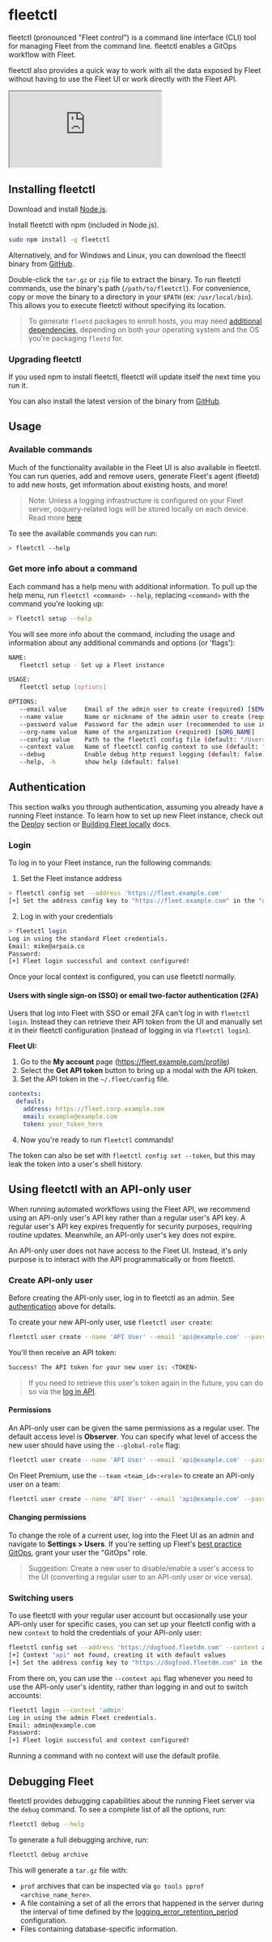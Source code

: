 # fleetctl

fleetctl (pronounced "Fleet control") is a command line interface (CLI) tool for managing Fleet from the command line. fleetctl enables a GitOps workflow with Fleet.

fleetctl also provides a quick way to work with all the data exposed by Fleet without having to use the Fleet UI or work directly with the Fleet API.

<div purpose="embedded-content">
   <iframe src="https://www.youtube.com/embed/ERbknt6w8eg" allowfullscreen></iframe>
</div>

## Installing fleetctl

Download and install [Node.js](https://nodejs.org/en).

Install fleetctl with npm (included in Node.js).

```sh
sudo npm install -g fleetctl
```

Alternatively, and for Windows and Linux, you can download the fleectl binary from [GitHub](https://github.com/fleetdm/fleet/releases). 

Double-click the `tar.gz` or `zip` file to extract the binary. To run fleetctl commands, use the binary's path (`/path/to/fleetctl`). For convenience, copy or move the binary to a directory in your `$PATH` (ex: `/usr/local/bin`). This allows you to execute fleetctl without specifying its location.

> To generate `fleetd` packages to enroll hosts, you may need [additional dependencies](https://fleetdm.com/guides/enroll-hosts#cli), depending on both your operating system and the OS you're packaging `fleetd` for.

### Upgrading fleetctl

If you used npm to install fleetctl, fleetctl will update itself the next time you run it.

You can also install the latest version of the binary from [GitHub](https://github.com/fleetdm/fleet/releases).


## Usage


### Available commands


Much of the functionality available in the Fleet UI is also available in fleetctl. You can run queries, add and remove users, generate Fleet's agent (fleetd) to add new hosts, get information about existing hosts, and more!

> Note: Unless a logging infrastructure is configured on your Fleet server, osquery-related logs will be stored locally on each device. Read more [here](https://fleetdm.com/guides/log-destinations)

To see the available commands you can run:

```sh
> fleetctl --help
```

### Get more info about a command

Each command has a help menu with additional information. To pull up the help menu, run `fleetctl <command> --help`, replacing `<command>` with the command you're looking up:

```sh
> fleetctl setup --help
```

You will see more info about the command, including the usage and information about any additional commands and options (or 'flags'):

```sh
NAME:
   fleetctl setup - Set up a Fleet instance

USAGE:
   fleetctl setup [options]

OPTIONS:
   --email value     Email of the admin user to create (required) [$EMAIL]
   --name value      Name or nickname of the admin user to create (required) [$NAME]
   --password value  Password for the admin user (recommended to use interactive entry) [$PASSWORD]
   --org-name value  Name of the organization (required) [$ORG_NAME]
   --config value    Path to the fleetctl config file (default: "/Users/ksatter/.fleet/config") [$CONFIG]
   --context value   Name of fleetctl config context to use (default: "default") [$CONTEXT]
   --debug           Enable debug http request logging (default: false) [$DEBUG]
   --help, -h        show help (default: false)
```

## Authentication

This section walks you through authentication, assuming you already have a running Fleet instance. To learn how to set up new Fleet instance, check out the [Deploy](https://fleetdm.com/docs/deploy/introduction) section or [Building Fleet locally](https://github.com/fleetdm/fleet/blob/main/docs/Contributing/Building-Fleet.md) docs. 

### Login

To log in to your Fleet instance, run the following commands:

1. Set the Fleet instance address

```sh
> fleetctl config set --address 'https://fleet.example.com'
[+] Set the address config key to "https://fleet.example.com" in the "default" context
```

2. Log in with your credentials

```sh
> fleetctl login
Log in using the standard Fleet credentials.
Email: mike@arpaia.co
Password:
[+] Fleet login successful and context configured!
```

Once your local context is configured, you can use fleetctl normally.

#### Users with single sign-on (SSO) or email two-factor authentication (2FA)

Users that log into Fleet with SSO or email 2FA can't log in with `fleetctl login`. Instead they can retrieve their API token from the UI and manually set it in their fleetctl configuration (instead of logging in via `fleetctl login`).

**Fleet UI:**
1. Go to the **My account** page (https://fleet.example.com/profile)
2. Select the **Get API token** button to bring up a modal with the API token.
3. Set the API token in the `~/.fleet/config` file. 

```yaml
contexts:
  default:
    address: https://fleet.corp.example.com
    email: example@example.com
    token: your_token_here
```
4. Now you're ready to run `fleetctl` commands!

The token can also be set with `fleetctl config set --token`, but this may leak the token into a user's shell history.

## Using fleetctl with an API-only user

When running automated workflows using the Fleet API, we recommend using an API-only user's API key rather than a regular user's API key. A regular user's API key expires frequently for security purposes, requiring routine updates. Meanwhile, an API-only user's key does not expire.   

An API-only user does not have access to the Fleet UI. Instead, it's only purpose is to interact with the API programmatically or from fleetctl.

### Create API-only user

Before creating the API-only user, log in to fleetctl as an admin.  See [authentication](#authentication) above for details.

To create your new API-only user, use `fleetctl user create`:

```sh
fleetctl user create --name 'API User' --email 'api@example.com' --password 'temp@pass123' --api-only
```

You'll then receive an API token:

```sh
Success! The API token for your new user is: <TOKEN>
```

> If you need to retrieve this user's token again in the future, you can do so via the [log in API](https://fleetdm.com/docs/rest-api/rest-api#log-in).

#### Permissions

An API-only user can be given the same permissions as a regular user. The default access level is **Observer**. You can specify what level of access the new user should have using the `--global-role` flag:

```sh
fleetctl user create --name 'API User' --email 'api@example.com' --password 'temp@pass123' --api-only --global-role 'admin'
```

On Fleet Premium, use the `--team <team_id>:<role>` to create an API-only user on a team:

```sh
fleetctl user create --name 'API User' --email 'api@example.com' --password 'temp@pass123' --api-only --team 4: gitops
```

#### Changing permissions

To change the role of a current user, log into the Fleet UI as an admin and navigate to **Settings > Users**. If you're setting up Fleet's [best practice GitOps](https://github.com/fleetdm/fleet-gitops), grant your user the "GitOps" role.

> Suggestion: Create a new user to disable/enable a user's access to the UI (converting a regular user to an API-only user or vice versa).

### Switching users

To use fleetctl with your regular user account but occasionally use your API-only user for specific cases, you can set up your fleetctl config with a new `context` to hold the credentials of your API-only user:

```sh
fleetctl config set --address 'https://dogfood.fleetdm.com' --context api
[+] Context "api" not found, creating it with default values
[+] Set the address config key to "https://dogfood.fleetdm.com" in the "api" context
```

From there on, you can use  the `--context api` flag whenever you need to use the API-only user's identity, rather than logging in and out to switch accounts:

```sh
fleetctl login --context 'admin'
Log in using the admin Fleet credentials.
Email: admin@example.com
Password:
[+] Fleet login successful and context configured!
```

Running a command with no context will use the default profile.

## Debugging Fleet

fleetctl provides debugging capabilities about the running Fleet server via the `debug` command. To see a complete list of all the options, run:

```sh
fleetctl debug --help
```

To generate a full debugging archive, run:

```sh
fleetctl debug archive
```

This will generate a `tar.gz` file with:

- `prof` archives that can be inspected via `go tools pprof <archive_name_here>`.
- A file containing a set of all the errors that happened in the server during the interval of time defined by the [logging_error_retention_period](https://fleetdm.com/docs/deploying/configuration#logging-error-retention-period) configuration.
- Files containing database-specific information.

<meta name="category" value="guides">
<meta name="authorGitHubUsername" value="noahtalerman">
<meta name="authorFullName" value="Noah Talerman">
<meta name="publishedOn" value="2024-07-04">
<meta name="articleTitle" value="fleetctl">
<meta name="description" value="Read about fleetctl, a CLI tool for managing Fleet and osquery configurations, running queries, generating Fleet's agent (fleetd), and more.">
